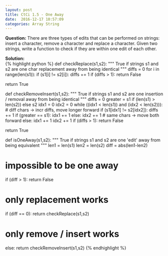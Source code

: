```yaml
---
layout: post
title: CtCi 1.5 - One Away
date:  2016-12-17 10:57:09
categories: Array String
---
```

**Question:**
There are three types of edits that can be performed on strings: insert a character, remove a character and replace a character. Given two strings, write a function to check if they are within one edit of each other.


**Solution:**  
{% highlight python %}
def checkReplace(s1,s2):
  """
  True if strings s1 and s2 are one
  char replacement away from being
  identical
  """
  diffs = 0
  for i in range(len(s1)):
    if (s1[i] != s2[i]):
      diffs += 1
    if (diffs > 1):
      return False

  return True

def checkRemoveInsert(s1,s2):
  """
  True if strings s1 and s2 are one
  insertion / removal away from
  being identical
  """
  diffs = 0
  greater = s1 if (len(s1) > len(s2)) else s2
  idx1 = 0
  idx2 = 0
  while ((idx1 < len(s1)) and (idx2 < len(s2))):
    # diff chars -> incr diffs, move longer forward
    if (s1[idx1] != s2[idx2]):
      diffs += 1
      if (greater == s1):
        idx1 += 1
      else:
        idx2 += 1
    # same chars -> move both forward
    else:
      idx1 += 1
      idx2 += 1
    if (diffs > 1):
      return False

  return True



def isOneAway(s1,s2):
  """
  True if strings s1 and s2 are one
  'edit' away from being equivalent
  """
  len1 = len(s1)
  len2 = len(s2)
  diff = abs(len1-len2)

  # impossible to be one away
  if (diff > 1):
    return False

  # only replacement works
  if (diff == 0):
    return checkReplace(s1,s2)
  # only remove / insert works        
  else:
    return checkRemoveInsert(s1,s2)
{% endhighlight %}
